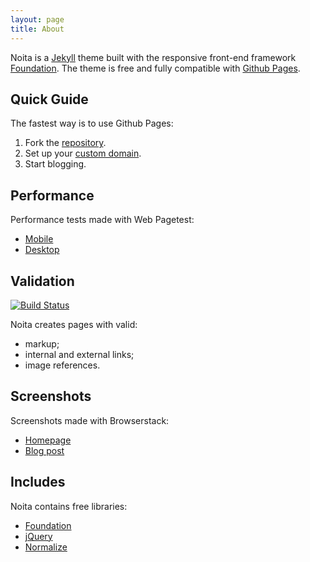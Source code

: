 ```yaml
---
layout: page
title: About
---
```


Noita is a [Jekyll][1] theme built with the responsive
front-end framework [Foundation][2]. The theme is free and fully compatible with [Github Pages][3].

## Quick Guide

The fastest way is to use Github Pages:

1. Fork the [repository](https://github.com/penibelst/jekyll-noita).
1. Set up your [custom domain](https://help.github.com/articles/setting-up-a-custom-domain-with-pages).
1. Start blogging.

## Performance

Performance tests made with Web Pagetest:

* [Mobile](http://www.webpagetest.org/result/140424_2T_15NB/)
* [Desktop](http://www.webpagetest.org/result/140424_RR_15PQ/)

## Validation

[![Build Status][ci-badge]][ci]

Noita creates pages with valid:

* markup;
* internal and external links;
* image references.

## Screenshots

Screenshots made with Browserstack:

* [Homepage](http://www.browserstack.com/screenshots/d62d549fd43ad1e59db8578a430422af962c1429)
* [Blog post](http://www.browserstack.com/screenshots/1fe88bc368fc7397db7d01d9500782dabecea77d)

## Includes

Noita contains free libraries:

* [Foundation][2]
* [jQuery][5]
* [Normalize][4]

[1]: http://jekyllrb.com/
[2]: http://foundation.zurb.com/
[3]: https://pages.github.com/
[4]: http://necolas.github.io/normalize.css/
[5]: http://jquery.com/
[ci]: https://travis-ci.org/penibelst/jekyll-noita
[ci-badge]: https://travis-ci.org/penibelst/jekyll-noita.svg?branch=gh-pages
